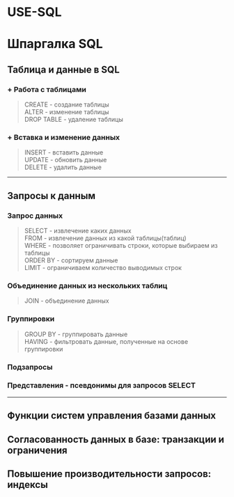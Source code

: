 # USE-SQL

# Шпаргалка SQL  

## Таблица и данные в SQL    
### + Работа с таблицами     
> CREATE - создание таблицы    
> ALTER - изменение таблицы  
> DROP TABLE - удаление таблицы  
### + Вставка и изменение данных  
> INSERT - вставить данные  
> UPDATE - обновить данные  
> DELETE  - удалить данные  
___  
## Запросы к данным  
### Запрос данных 
> SELECT - извлечение каких данных  
> FROM - извлечение данных из какой таблицы(таблиц)   
> WHERE - позволяет ограничивать строки, которые выбираем из таблицы  
> ORDER BY - сортируем данные  
> LIMIT - ограничиваем количество выводимых строк  
### Объединение данных из нескольких таблиц   
> JOIN - объединение данных  
### Группировки  
> GROUP BY - группировать данные    
> HAVING - фильтровать данные, полученные на основе группировки  
### Подзапросы    
### Представления - псевдонимы для запросов SELECT   
___  
## Функции систем управления базами данных  
## Согласованность данных в базе: транзакции и ограничения  
## Повышение производительности запросов: индексы  
